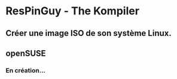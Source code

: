 # ResPinGuy - The Kompiler
## Créer une image ISO de son système Linux.
## openSUSE

### En création...